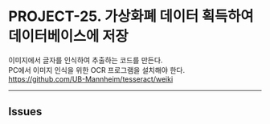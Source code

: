 # PROJECT-25. 가상화폐 데이터 획득하여 데이터베이스에 저장
이미지에서 글자를 인식하여 추출하는 코드를 만든다.   
PC에서 이미지 인식을 위한 OCR 프로그램을 설치해야 한다.   
https://github.com/UB-Mannheim/tesseract/weiki

* * *

## Issues
### 
